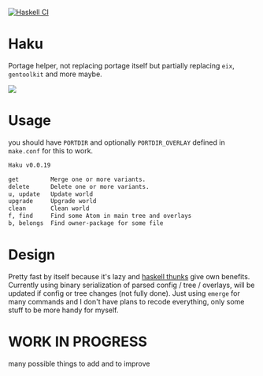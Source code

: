 [![Haskell CI](https://github.com/Miezhiko/Haku/actions/workflows/haskell.yml/badge.svg)](https://github.com/Miezhiko/Haku/actions/workflows/haskell.yml)

# Haku
Portage helper, not replacing portage itself but partially replacing `eix`, `gentoolkit` and more maybe.

<img src="https://cdn.discordapp.com/attachments/740144639050383412/1039095540064981023/Screenshot_from_2022-11-07_12-34-02.png">

# Usage

you should have `PORTDIR` and optionally `PORTDIR_OVERLAY` defined in `make.conf` for this to work.

```bash
Haku v0.0.19

get         Merge one or more variants.             
delete      Delete one or more variants.            
u, update   Update world                            
upgrade     Upgrade world                           
clean       Clean world                             
f, find     Find some Atom in main tree and overlays
b, belongs  Find owner-package for some file        
```

# Design

Pretty fast by itself because it's lazy and [haskell thunks](https://wiki.haskell.org/Thunk) give own benefits.
Currently using binary serialization of parsed config / tree / overlays, will be updated if config or tree changes (not fully done).
Just using `emerge` for many commands and I don't have plans to recode everything, only some stuff to be more handy for myself.

# WORK IN PROGRESS

many possible things to add and to improve
